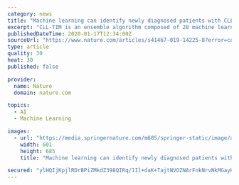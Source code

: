 ```yaml
---
category: news
title: "Machine learning can identify newly diagnosed patients with CLL at high risk of infection"
excerpt: "CLL-TIM is an ensemble algorithm composed of 28 machine learning algorithms based on data from 4,149 patients with CLL. The model is capable of dealing with heterogeneous data, including the high rates of missing data to be expected in the real-world setting, with a precision of 72% and a recall of 75%. To address concerns regarding the use of ..."
publishedDateTime: 2020-01-17T12:34:00Z
sourceUrl: "https://www.nature.com/articles/s41467-019-14225-8?error=cookies_not_supported&code=7c4d235d-f663-4d39-835b-b0ff16612b19"
type: article
quality: 30
heat: 30
published: false

provider:
  name: Nature
  domain: nature.com

topics:
  - AI
  - Machine Learning

images:
  - url: "https://media.springernature.com/m685/springer-static/image/art%3A10.1038%2Fs41467-019-14225-8/MediaObjects/41467_2019_14225_Fig1_HTML.png"
    width: 601
    height: 685
    title: "Machine learning can identify newly diagnosed patients with CLL at high risk of infection"

secured: "ylHQIjKpjlRDrBPiZMkdZ398QIRq/1Il+daK+TajtNVOZNArFnkNrvNkMGayHCk1612t4zeF8kCZWBFCLp1KWyZ4JGyJxyC6PkAxa8c67AztmmgEUNEw2MdteFDaDMtvureE6Q7j1d22JvY9vgTexxNVPiSxl4Pm62uIepaIgpiq6ddDp0FT1HMBr9t91fJ4J/UQrdijBrnma1zsRASHEc6ofPKeieLnO5lXmgaQksGvEJfDqHP2pA1ldK0RmU2HjBj/wQB9ddIOOPgIraJE13Er9rSqlBxMoo0a5YIAM83qdmuWHO1sYjEp5cKnRryNlQ3qF4XYRQt2CcmserOdsZbCYxyPza8W07LPDAqDDtJuhr24vvc9T6SIWcEcdUu6VWIOtLzUmbuQX4CnzDSZUFVnu7JUCCtK5bHEr7kjWaNMns/dPOrW9qgL/bECwiuWJe9wQj4n0QZHLZO3BAY8Kg==;Sf7P8yyYSxj0TZcoygikSQ=="
---
```



